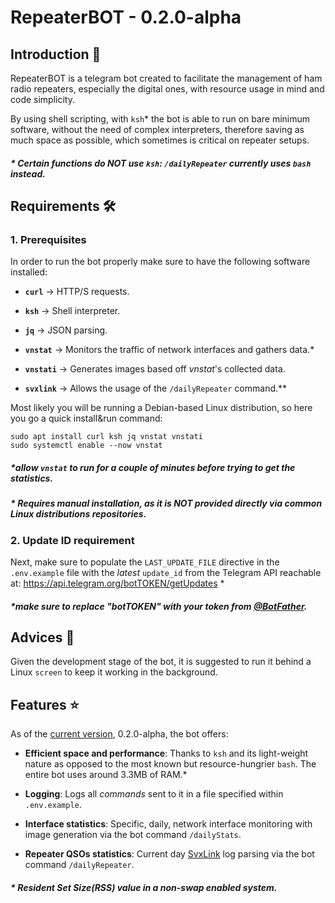 # RepeaterBOT - 0.2.0-alpha

## Introduction 👋

RepeaterBOT is a telegram bot created to facilitate the management of ham radio repeaters, especially the digital ones, with resource usage in mind and code simplicity.

By using shell scripting, with `ksh`\* the bot is able to run on bare minimum software, without the need of complex interpreters, therefore saving as much space as possible, which sometimes is critical on repeater setups.

##### \* Certain functions do NOT use `ksh`: `/dailyRepeater` _currently_ uses `bash` instead.

## Requirements 🛠️

### 1. Prerequisites

In order to run the bot properly make sure to have the following software installed:

- **`curl`** -> HTTP/S requests.

- **`ksh`** -> Shell interpreter.

- **`jq`** -> JSON parsing.

- **`vnstat`** -> Monitors the traffic of network interfaces and gathers data.\*

- **`vnstati`** -> Generates images based off _vnstat_'s collected data.
- **`svxlink`** -> Allows the usage of the `/dailyRepeater` command.\*\*

Most likely you will be running a Debian-based Linux distribution, so here you go a quick install&run command:

    sudo apt install curl ksh jq vnstat vnstati
    sudo systemctl enable --now vnstat

##### \*allow `vnstat` to run for a couple of minutes before trying to get the statistics.

##### \* Requires manual installation, as it is NOT provided directly via common Linux distributions repositories.

### 2. Update ID requirement

Next, make sure to populate the `LAST_UPDATE_FILE` directive in the `.env.example` file with the _latest_ `update_id` from the Telegram API reachable at: https://api.telegram.org/botTOKEN/getUpdates \*

##### \*make sure to replace "botTOKEN" with your token from [@BotFather](https://t.me/botfather).

## Advices 📢

Given the development stage of the bot, it is suggested to run it behind a Linux `screen` to keep it working in the background.

## Features ⭐

As of the [current version](https://semver.org/), 0.2.0-alpha, the bot offers:

- **Efficient space and performance**: Thanks to `ksh` and its light-weight nature as opposed to the most known but resource-hungrier `bash`. The entire bot uses around 3.3MB of RAM.\*

- **Logging**: Logs all _commands_ sent to it in a file specified within `.env.example`.

- **Interface statistics**: Specific, daily, network interface monitoring with image generation via the bot command `/dailyStats`.
- **Repeater QSOs statistics**: Current day [SvxLink](https://www.svxlink.org/) log parsing via the bot command `/dailyRepeater`.

##### \* Resident Set Size(RSS) value in a non-swap enabled system.
